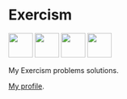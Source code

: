 # Exercism

<img src="https://cdn.rawgit.com/stepankuzmin/exercism/master/clojure-icon.png" width="48">
<img src="https://cdn.rawgit.com/stepankuzmin/exercism/master/elm-icon.png" width="48">
<img src="https://cdn.rawgit.com/stepankuzmin/exercism/master/erlang-icon.svg" width="48">
<img src="https://cdn.rawgit.com/stepankuzmin/exercism/master/ocaml-icon.svg" width="48">

My Exercism problems solutions.

[My profile](http://exercism.io/stepankuzmin).
